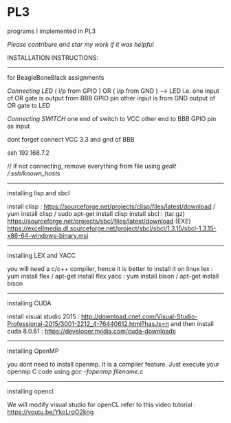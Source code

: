 # PL3
programs I implemented in PL3

*Please contribure and star my work if it was helpful*

INSTALLATION INSTRUCTIONS:

-------------------------------------------------------------

for BeagleBoneBlack assignments

  *Connecting LED*
  ( i/p from GPIO ) OR ( i/p from GND ) --> LED
  i.e. 
  one input of OR gate is output from BBB GPIO pin
  other input is from GND
  output of OR gate to LED 

  *Connecting SWITCH*
  one end of switch to VCC
  other end to BBB GPIO pin as input

  dont forget connect VCC 3.3 and gnd of BBB
  
  ssh 192.168.7.2
  
  // if not connecting, remove everything from file using _gedit /.ssh/known_hosts_ 
 
-------------------------------------------------------------

installing lisp and sbcl

install clisp : https://sourceforge.net/projects/clisp/files/latest/download / yum install clisp / sudo apt-get install clisp
install sbcl : (tar.gz) https://sourceforge.net/projects/sbcl/files/latest/download
               (EXE) https://excellmedia.dl.sourceforge.net/project/sbcl/sbcl/1.3.15/sbcl-1.3.15-x86-64-windows-binary.msi 
               
-------------------------------------------------------------

installing LEX and YACC

you will need a c/c++ compiler, hence it is better to install it on linux
lex : yum install flex / apt-get install flex
yacc : yum install bison / apt-get install bison

-------------------------------------------------------------

installing  CUDA

install visual studio 2015 : http://download.cnet.com/Visual-Studio-Professional-2015/3001-2212_4-76440612.html?hasJs=n
and then install cuda 8.0.61 : https://developer.nvidia.com/cuda-downloads

-------------------------------------------------------------

installing OpenMP

you dont need to install openmp. It is a compiler feature. Just execute your openmp C code using 
_gcc -fopenmp filename.c_

-------------------------------------------------------------

installing opencl

We will modify visual studio for openCL
refer to this video tutorial : https://youtu.be/YkoLrqO2kng

















